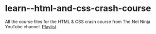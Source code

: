 # learn--html-and-css-crash-course
All the course files for the HTML &amp; CSS crash course from The Net Ninja YouTube channel.
[Playlist](https://www.youtube.com/playlist?list=PL4cUxeGkcC9ivBf_eKCPIAYXWzLlPAm6G)
